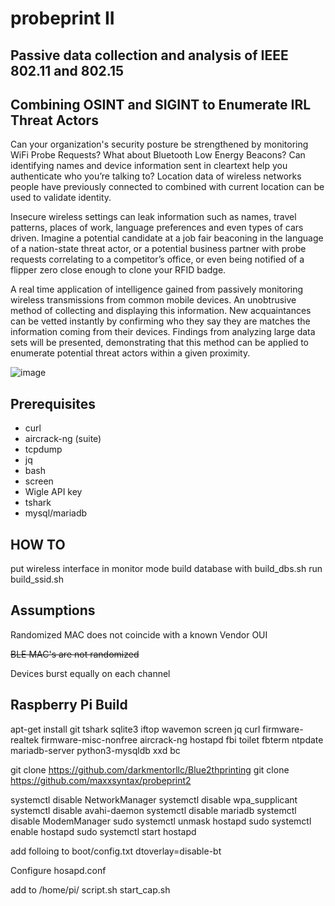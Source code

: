 # probeprint II
## Passive data collection and analysis of IEEE 802.11 and 802.15


## Combining OSINT and SIGINT to Enumerate IRL Threat Actors

Can your organization's security posture be strengthened by monitoring WiFi Probe Requests?  What about Bluetooth Low Energy Beacons? Can identifying names and device information sent in cleartext help you authenticate who you’re talking to? Location data of wireless networks people have previously connected to combined with current location can be used to validate identity.  


Insecure wireless settings can leak information such as names, travel patterns, places of work, language preferences and even types of cars driven.  Imagine a potential candidate at a job fair beaconing in the language of a nation-state threat actor, or a potential business partner with probe requests correlating to a competitor’s office, or even being notified of a flipper zero close enough to clone your RFID badge. 

A real time application of intelligence gained from passively monitoring wireless transmissions from common mobile devices.  An unobtrusive method of collecting and displaying this information.  New acquaintances can be vetted instantly by confirming who they say they are matches the information coming from their devices.  Findings from analyzing large data sets will be presented, demonstrating that this method can be applied to enumerate potential threat actors within a given proximity. 

![image](https://github.com/user-attachments/assets/6464cccc-3178-4bb8-81f6-cd7d17a71772)





## Prerequisites

- curl
- aircrack-ng (suite)
- tcpdump
- jq
- bash
- screen
- Wigle API key
- tshark
- mysql/mariadb




## HOW TO
put wireless interface in monitor mode
build database with build_dbs.sh
run build_ssid.sh



## Assumptions
Randomized MAC does not coincide with a known Vendor OUI

~~BLE MAC's are not randomized~~

Devices burst equally on each channel




## Raspberry Pi Build
 apt-get install git tshark sqlite3 iftop wavemon screen jq curl firmware-realtek firmware-misc-nonfree aircrack-ng hostapd fbi toilet fbterm ntpdate mariadb-server python3-mysqldb xxd bc

git clone https://github.com/darkmentorllc/Blue2thprinting
git clone https://github.com/maxxsyntax/probeprint2

systemctl disable NetworkManager
systemctl disable wpa_supplicant
systemctl disable avahi-daemon
systemctl disable mariadb
systemctl disable ModemManager
sudo systemctl unmask hostapd
sudo systemctl enable hostapd
sudo systemctl start hostapd

add folloing to boot/config.txt
dtoverlay=disable-bt

Configure hosapd.conf 


add to /home/pi/
script.sh
start_cap.sh







